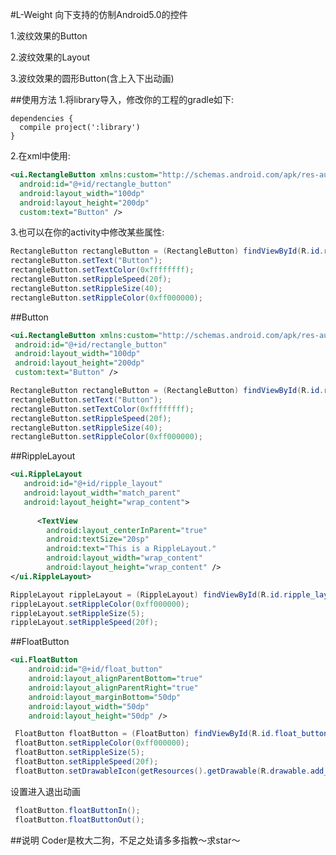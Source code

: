 #L-Weight
  向下支持的仿制Android5.0的控件
  
  1.波纹效果的Button
  
  2.波纹效果的Layout
  
  3.波纹效果的圆形Button(含上入下出动画)
  
##使用方法
  1.将library导入，修改你的工程的gradle如下:

    dependencies {
      compile project(':library')
    }

  2.在xml中使用:
  ```xml
 <ui.RectangleButton xmlns:custom="http://schemas.android.com/apk/res-auto"
    android:id="@+id/rectangle_button"
    android:layout_width="100dp"
    android:layout_height="200dp"
    custom:text="Button" />
  ```      
  3.也可以在你的activity中修改某些属性:
  ```java
 RectangleButton rectangleButton = (RectangleButton) findViewById(R.id.rectangle_button);
 rectangleButton.setText("Button");
 rectangleButton.setTextColor(0xffffffff);
 rectangleButton.setRippleSpeed(20f);
 rectangleButton.setRippleSize(40);
 rectangleButton.setRippleColor(0xff000000);
  ```
  
##Button
   ```xml
  <ui.RectangleButton xmlns:custom="http://schemas.android.com/apk/res-auto"
    android:id="@+id/rectangle_button"
    android:layout_width="100dp"
    android:layout_height="200dp"
    custom:text="Button" />
  ``` 
  ```java
RectangleButton rectangleButton = (RectangleButton) findViewById(R.id.rectangle_button);
rectangleButton.setText("Button");
rectangleButton.setTextColor(0xffffffff);
rectangleButton.setRippleSpeed(20f);
rectangleButton.setRippleSize(40);
rectangleButton.setRippleColor(0xff000000);
```
##RippleLayout
```xml
<ui.RippleLayout
   android:id="@+id/ripple_layout"
   android:layout_width="match_parent"
   android:layout_height="wrap_content">
        
      <TextView
        android:layout_centerInParent="true"
        android:textSize="20sp"
        android:text="This is a RippleLayout."
        android:layout_width="wrap_content"
        android:layout_height="wrap_content" />
</ui.RippleLayout>
```
```java
RippleLayout rippleLayout = (RippleLayout) findViewById(R.id.ripple_layout);
rippleLayout.setRippleColor(0xff000000);
rippleLayout.setRippleSize(5);
rippleLayout.setRippleSpeed(20f);
```
##FloatButton
```xml
<ui.FloatButton 
    android:id="@+id/float_button"
    android:layout_alignParentBottom="true"
    android:layout_alignParentRight="true"
    android:layout_marginBottom="50dp"
    android:layout_width="50dp"
    android:layout_height="50dp" />
```
```java
 FloatButton floatButton = (FloatButton) findViewById(R.id.float_button);
 floatButton.setRippleColor(0xff000000);
 floatButton.setRippleSize(5);
 floatButton.setRippleSpeed(20f);
 floatButton.setDrawableIcon(getResources().getDrawable(R.drawable.add_icon));
```
设置进入退出动画
```java
 floatButton.floatButtonIn();
 floatButton.floatButtonOut();
```
##说明
  Coder是枚大二狗，不足之处请多多指教～求star～
